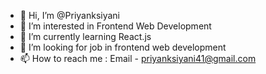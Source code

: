 - 👋 Hi, I’m @Priyanksiyani
- 👀 I’m interested in Frontend Web Development
- 🌱 I’m currently learning React.js
- 💞️ I’m looking for job in frontend web development 
- 📫 How to reach me : Email - priyanksiyani41@gmail.com


<!---
Priyanksiyani/Priyanksiyani is a ✨ special ✨ repository because its `README.md` (this file) appears on your GitHub profile.
You can click the Preview link to take a look at your changes.
--->
